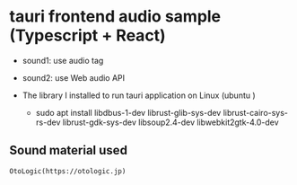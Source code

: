 # tauri frontend audio sample (Typescript + React)

- sound1: use audio tag
- sound2: use Web audio API

- The library I installed to run tauri application on Linux (ubuntu )
    - sudo apt install libdbus-1-dev librust-glib-sys-dev librust-cairo-sys-rs-dev librust-gdk-sys-dev libsoup2.4-dev libwebkit2gtk-4.0-dev

## Sound material used
    OtoLogic(https://otologic.jp)
